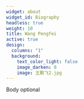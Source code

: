 ```yaml
---
widget: about
widget_id: Biography
headless: true
weight: 10
title: Wang Pengfei
active: true
design:
  columns: "1"
  background:
    text_color_light: false
    image_darken: 0
    image: 王鹏飞2.jpg
---
```

Body optional